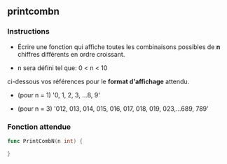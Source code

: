 ## printcombn

### Instructions

- Écrire une fonction qui affiche toutes les combinaisons possibles de **n** chiffres différents en ordre croissant.

- n sera défini tel que: 0 < n < 10

ci-dessous vos références pour le **format d'affichage** attendu.

- (pour n = 1) '0, 1, 2, 3, ...8, 9'

- (pour n = 3) '012, 013, 014, 015, 016, 017, 018, 019, 023,...689, 789'

### Fonction attendue

```go
func PrintCombN(n int) {

}
```
